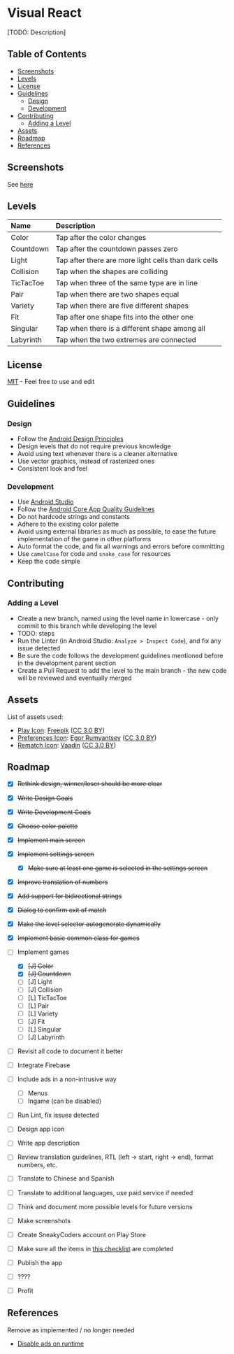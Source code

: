 # Visual React

[TODO: Description]

## Table of Contents

* [Screenshots](#screenshots)
* [Levels](#levels)
* [License](#license)
* [Guidelines](#guidelines)
  * [Design](#design-guidelines)
  * [Development](#development-guidelines)
* [Contributing](#contributing)
  * [Adding a Level](#adding-a-level)
* [Assets](#assets)
* [Roadmap](#roadmap)
* [References](#references)


## <a name="screenshots"></a> Screenshots

See [here](docs/screenshots/README.md)


## <a name="levels"></a> Levels

| Name       | Description                                          |
|:-----------|:-----------------------------------------------------|
| Color      | Tap after the color changes                          |
| Countdown  | Tap after the countdown passes zero                  |
| Light      | Tap after there are more light cells than dark cells |
| Collision  | Tap when the shapes are colliding                    |
| TicTacToe  | Tap when three of the same type are in line          |
| Pair       | Tap when there are two shapes equal                  |
| Variety    | Tap when there are five different shapes             |
| Fit        | Tap after one shape fits into the other one          |
| Singular   | Tap when there is a different shape among all        |
| Labyrinth  | Tap when the two extremes are connected              |


## <a name="license"></a> License

[MIT](LICENSE) - Feel free to use and edit


## <a name="guidelines"></a> Guidelines

### <a name="design-guidelines"></a> Design

* Follow the [Android Design Principles](https://developer.android.com/design/get-started/principles.html)
* Design levels that do not require previous knowledge
* Avoid using text whenever there is a cleaner alternative
* Use vector graphics, instead of rasterized ones
* Consistent look and feel


### <a name="development-guidelines"></a> Development

* Use [Android Studio](https://developer.android.com/studio/index.html)
* Follow the [Android Core App Quality Guidelines](https://developer.android.com/distribute/essentials/quality/core.html)
* Do not hardcode strings and constants
* Adhere to the existing color palette
* Avoid using external libraries as much as possible, to ease the future implementation of the game in other platforms
* Auto format the code, and fix all warnings and errors before committing
* Use ```camelCase``` for code and ```snake_case``` for resources
* Keep the code simple


## <a name="contributing"></a> Contributing

### <a name="adding-a-level"></a> Adding a Level

* Create a new branch, named using the level name in lowercase - only commit to this branch while developing the level
* TODO: steps
* Run the Linter (in Android Studio: ```Analyze > Inspect Code```), and fix any issue detected
* Be sure the code follows the development guidelines mentioned before in the development parent section
* Create a Pull Request to add the level to the main branch - the new code will be reviewed and eventually merged


## <a name="assets"></a> Assets

List of assets used:

* [Play Icon](docs/assets/play_icon.svg): [Freepik](http://www.flaticon.com) ([CC 3.0 BY](http://creativecommons.org/licenses/by/3.0/))
* [Preferences Icon](docs/assets/preferences_icon.svg): [Egor Rumyantsev](http://www.flaticon.com/authors/egor-rumyantsev) ([CC 3.0 BY](http://creativecommons.org/licenses/by/3.0/))
* [Rematch Icon](docs/assets/rematch_icon.svg): [Vaadin](http://www.flaticon.com/authors/vaadin) ([CC 3.0 BY](http://creativecommons.org/licenses/by/3.0/))


## <a name="roadmap"></a> Roadmap

- [x] ~~Rethink design, winner/loser should be more clear~~
- [x] ~~Write Design Goals~~
- [x] ~~Write Development Goals~~
- [x] ~~Choose color palette~~
- [x] ~~Implement main screen~~
- [x] ~~Implement settings screen~~
  - [x] ~~Make sure at least one game is selected in the settings screen~~
- [x] ~~Improve translation of numbers~~
- [x] ~~Add support for bidirectional strings~~
- [x] ~~Dialog to confirm exit of match~~
- [x] ~~Make the level selector autogenerate dynamically~~
- [x] ~~Implement basic common class for games~~
- [ ] Implement games
  - [x] ~~[J] Color~~
  - [x] ~~[J] Countdown~~
  - [ ] [J] Light
  - [ ] [J] Collision
  - [ ] [L] TicTacToe
  - [ ] [L] Pair
  - [ ] [L] Variety
  - [ ] [J] Fit
  - [ ] [L] Singular
  - [ ] [J] Labyrinth
- [ ] Revisit all code to document it better
- [ ] Integrate Firebase
- [ ] Include ads in a non-intrusive way
  - [ ] Menus
  - [ ] Ingame (can be disabled)
- [ ] Run Lint, fix issues detected
- [ ] Design app icon
- [ ] Write app description
- [ ] Review translation guidelines, RTL (left -> start, right -> end), format numbers, etc.
- [ ] Translate to Chinese and Spanish
- [ ] Translate to additional languages, use paid service if needed
- [ ] Think and document more possible levels for future versions
- [ ] Make screenshots
- [ ] Create SneakyCoders account on Play Store
- [ ] Make sure all the items in [this checklist](https://developer.android.com/distribute/tools/launch-checklist.html) are completed
- [ ] Publish the app
- [ ] ????
- [ ] Profit


## <a name="references"></a> References
Remove as implemented / no longer needed

- [Disable ads on runtime](http://stackoverflow.com/questions/4549401/correctly-disable-admob-ads)
